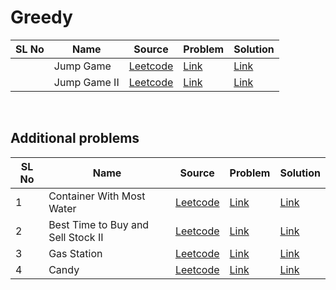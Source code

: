 # Greedy

| SL No       | Name        | Source       | Problem     | Solution
| ----------- | ----------- | ------------ | ----------- | ----------
|  | Jump Game | [Leetcode](https://leetcode.com/) | [Link](https://leetcode.com/problems/jump-game/) | [Link](https://github.com/Debdyut/Algorithm-Interview-Prep/blob/main/Greedy/Jump%20Game.md)
|  | Jump Game II | [Leetcode](https://leetcode.com/) | [Link](https://leetcode.com/problems/jump-game-ii/) | [Link](https://github.com/Debdyut/Algorithm-Interview-Prep/blob/main/Greedy/Jump%20Game%20II.md)


<br/>

## Additional problems

| SL No       | Name        | Source        | Problem     | Solution
| ----------- | ----------- | ----------- | ----------  | ----------
| 1 | Container With Most Water | [Leetcode](https://leetcode.com/) |[Link](https://leetcode.com/problems/container-with-most-water/) | [Link](https://github.com/Debdyut/Algorithm-Interview-Prep/blob/main/Greedy/Container%20With%20Most%20Water.md)
| 2 | Best Time to Buy and Sell Stock II | [Leetcode](https://leetcode.com/) |[Link](https://leetcode.com/problems/best-time-to-buy-and-sell-stock-ii/) | [Link](https://github.com/Debdyut/Algorithm-Interview-Prep/blob/main/Greedy/Best%20Time%20to%20Buy%20and%20Sell%20Stock%20II.md)
| 3 | Gas Station | [Leetcode](https://leetcode.com/) |[Link](https://leetcode.com/problems/gas-station/) | [Link](https://github.com/Debdyut/Algorithm-Interview-Prep/blob/main/Greedy/Gas%20Station.md)
| 4 | Candy | [Leetcode](https://leetcode.com/) |[Link](https://leetcode.com/problems/candy/) | [Link](https://github.com/Debdyut/Algorithm-Interview-Prep/blob/main/Greedy/Candy.md)